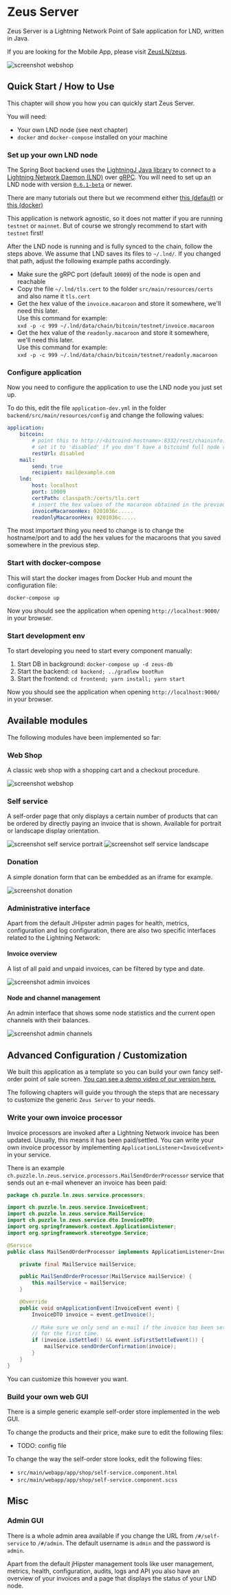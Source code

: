 # Zeus Server

Zeus Server is a Lightning Network Point of Sale application for LND, written in Java.

If you are looking for the Mobile App, please visit [ZeusLN/zeus](https://github.com/ZeusLN/zeus).

![screenshot webshop](doc/screenshot-webshop.png)


## Quick Start / How to Use

This chapter will show you how you can quickly start Zeus Server.

You will need:
* Your own LND node (see next chapter)
* `docker` and `docker-compose` installed on your machine


### Set up your own LND node

The Spring Boot backend uses the
[LightningJ Java library](https://www.lightningj.org/) to connect to a
[Lightning Network Daemon (LND)](https://github.com/lightningnetwork/lnd) over
[gRPC](https://grpc.io/). You will need to set up an LND node with version
[`0.6.1-beta`](https://github.com/lightningnetwork/lnd/releases/tag/v0.6.1-beta)
or newer.

There are many tutorials out there but we recommend either 
[this (default)](https://github.com/lightningnetwork/lnd/blob/master/docs/INSTALL.md)
or
[this (docker)](https://github.com/lightningnetwork/lnd/blob/master/docs/DOCKER.md)

This application is network agnostic, so it does not matter if you are running
`testnet` or `mainnet`. But of course we strongly recommend to start with
`testnet` first!

After the LND node is running and is fully synced to the chain, follow the steps
above. We assume that LND saves its files to `~/.lnd/`. If you changed that
path, adjust the following example paths accordingly. 

* Make sure the gRPC port (default `10009`) of the node is open and reachable
* Copy the file `~/.lnd/tls.cert` to the folder `src/main/resources/certs` and also name it `tls.cert`
* Get the hex value of the `invoice.macaroon` and store it somewhere, we'll need
  this later.  
  Use this command for example:  
  `xxd -p -c 999 ~/.lnd/data/chain/bitcoin/testnet/invoice.macaroon`
* Get the hex value of the `readonly.macaroon` and store it somewhere, we'll need
  this later.  
  Use this command for example:  
  `xxd -p -c 999 ~/.lnd/data/chain/bitcoin/testnet/readonly.macaroon`

### Configure application

Now you need to configure the application to use the LND node you just set up.

To do this, edit the file `application-dev.yml` in the folder `backend/src/main/resources/config` and
change the following values:

```yaml
application:
    bitcoin:
        # point this to http://<bitcoind-hostname>:8332/rest/chaininfo.json if you have a full node.
        # set it to 'disabled' if you don't have a bitcoind full node running.
        restUrl: disabled
    mail:
        send: true
        recipient: mail@example.com
    lnd:
        host: localhost
        port: 10009
        certPath: classpath:/certs/tls.cert
        # insert the hex values of the macaroon obtained in the previous step here!
        invoiceMacaroonHex: 0201036c.....
        readonlyMacaroonHex: 0201036c.....
```

The most important thing you need to change is to change the hostname/port and to add the hex values for the
macaroons that you saved somewhere in the previous step.

### Start with docker-compose

This will start the docker images from Docker Hub and mount the configuration file:

`docker-compose up`

Now you should see the application when opening `http://localhost:9000/` in your browser.

### Start development env

To start developing you need to start every component manually:

1. Start DB in background: `docker-compose up -d zeus-db`
1. Start the backend: `cd backend; ../gradlew bootRun`
1. Start the frontend: `cd frontend; yarn install; yarn start`

Now you should see the application when opening `http://localhost:9000/` in your browser.

## Available modules

The following modules have been implemented so far:

### Web Shop

A classic web shop with a shopping cart and a checkout procedure.

![screenshot webshop](doc/screenshot-webshop.png)

### Self service

A self-order page that only displays a certain number of products that can be ordered by directly paying an
invoice that is shown. Available for portrait or landscape display orientation.

![screenshot self service portrait](doc/screenshot-self-service.png)
![screenshot self service landscape](doc/screenshot-self-service-landscape.png)

### Donation

A simple donation form that can be embedded as an iframe for example.

![screenshot donation](doc/screenshot-donation.png)

### Administrative interface

Apart from the default JHipster admin pages for health, metrics, configuration and log configuration,
there are also two specific interfaces related to the Lightning Network:

#### Invoice overview

A list of all paid and unpaid invoices, can be filtered by type and date.

![screenshot admin invoices](doc/screenshot-admin-invoices.png)

#### Node and channel management

An admin interface that shows some node statistics and the current open channels with their balances.

![screenshot admin channels](doc/screenshot-admin-channels.png)


## Advanced Configuration / Customization

We built this application as a template so you can build your own fancy
self-order point of sale screen.
[You can see a demo video of our version here.](https://twitter.com/gugol/status/1042658297927675905)

The following chapters will guide you through the steps that are necessary to
customize the generic `Zeus Server` to your needs.

### Write your own invoice processor

Invoice processors are invoked after a Lightning Network invoice has been
updated. Usually, this means it has been paid/settled. You can write your
own invoice processor by implementing `ApplicationListener<InvoiceEvent>` in 
your service.

There is an example `ch.puzzle.ln.zeus.service.processors.MailSendOrderProcessor`
service that sends out an e-mail whenever an invoice has been paid:

```java
package ch.puzzle.ln.zeus.service.processors;

import ch.puzzle.ln.zeus.service.InvoiceEvent;
import ch.puzzle.ln.zeus.service.MailService;
import ch.puzzle.ln.zeus.service.dto.InvoiceDTO;
import org.springframework.context.ApplicationListener;
import org.springframework.stereotype.Service;

@Service
public class MailSendOrderProcessor implements ApplicationListener<InvoiceEvent> {

    private final MailService mailService;

    public MailSendOrderProcessor(MailService mailService) {
        this.mailService = mailService;
    }

    @Override
    public void onApplicationEvent(InvoiceEvent event) {
        InvoiceDTO invoice = event.getInvoice();
        
        // Make sure we only send an e-mail if the invoice has been settled
        // for the first time.
        if (invoice.isSettled() && event.isFirstSettleEvent()) {
            mailService.sendOrderConfirmation(invoice);
        }
    }
}

```

You can customize this however you want.

### Build your own web GUI

There is a simple generic example self-order store implemented in the web GUI.

To change the products and their price, make sure to edit the following files:

* TODO: config file

To change the way the self-order store looks, edit the following files:

* `src/main/webapp/app/shop/self-service.component.html`
* `src/main/webapp/app/shop/self-service.component.scss`

## Misc

### Admin GUI

There is a whole admin area available if you change the URL from
`/#/self-service` to `/#/admin`. The default username is `admin` and the
password is `admin`.

Apart from the default jHipster management tools like user management, metrics,
health, configuration, audits, logs and API you also have an overview of
your invoices and a page that displays the status of your LND node.
